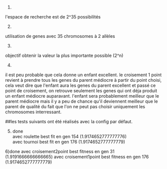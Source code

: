 1)
l'espace de recherche est de 2^35 possibilités

2)
utilisation de genes avec 35 chromosomes à 2 allèles

3)
objectif obtenir la valeur la plus importante possible (2^n)

4)
il est peu probable que cela donne un enfant excellent.
le croisement 1 point revient à prendre tous les genes du parent médiocre à partir du point choisi, cela veut dire que l'enfant aura les genes du parent excellent et passé ce point de croisement, on retrouve seulement les genes qui ont déja produit un enfant médiocre auparavant. l'enfant sera probablement meilleur que le parent médiocre mais il y a peu de chance qu'il deviennent meilleur que le parent de qualité du fait que l'on ne peut pas choisir uniquement les chromosomes interressant.  


##les tests suivants ont été réalisés avec la config par défaut.  

5) done  
avec roulette best fit en gen 154 	(1.9174652777777776)  
avec tournoi  best fit en gen 176 	(1.9174652777777779)

6)done 
avec croisement2point best fitness en gen 31  	(1.9191666666666665)
avec croisement1point best fitness en gen 176	(1.9174652777777779)

